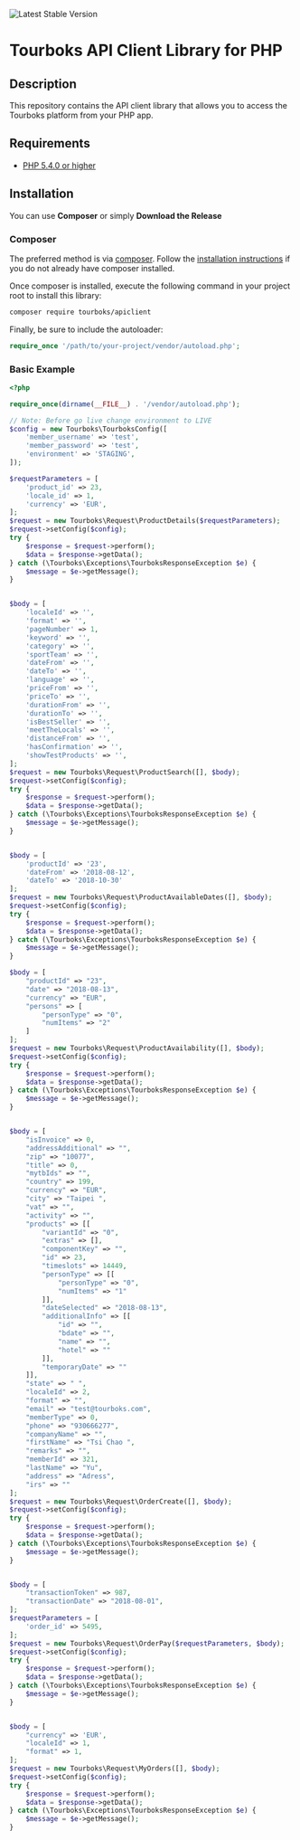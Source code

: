 ![Latest Stable Version](http://img.shields.io/badge/Latest%20Stable-1.0-blue.svg)

# Tourboks API Client Library for PHP #

## Description ##
This repository contains the API client library that allows you to access the Tourboks platform from your PHP app.

## Requirements ##
* [PHP 5.4.0 or higher](http://www.php.net/)

## Installation ##

You can use **Composer** or simply **Download the Release**

### Composer

The preferred method is via [composer](https://getcomposer.org). Follow the
[installation instructions](https://getcomposer.org/doc/00-intro.md) if you do not already have
composer installed.

Once composer is installed, execute the following command in your project root to install this library:

```sh
composer require tourboks/apiclient
```

Finally, be sure to include the autoloader:

```php
require_once '/path/to/your-project/vendor/autoload.php';
```

### Basic Example ###

```php
<?php

require_once(dirname(__FILE__) . '/vendor/autoload.php');

// Note: Before go live change environment to LIVE
$config = new Tourboks\TourboksConfig([
    'member_username' => 'test',
    'member_password' => 'test',
    'environment' => 'STAGING',
]);

$requestParameters = [
    'product_id' => 23,
    'locale_id' => 1,
    'currency' => 'EUR',
];
$request = new Tourboks\Request\ProductDetails($requestParameters);
$request->setConfig($config);
try {
    $response = $request->perform();
    $data = $response->getData();
} catch (\Tourboks\Exceptions\TourboksResponseException $e) {
    $message = $e->getMessage();
}


$body = [
    'localeId' => '',
    'format' => '',
    'pageNumber' => 1,
    'keyword' => '',
    'category' => '',
    'sportTeam' => '',
    'dateFrom' => '',
    'dateTo' => '',
    'language' => '',
    'priceFrom' => '',
    'priceTo' => '',
    'durationFrom' => '',
    'durationTo' => '',
    'isBestSeller' => '',
    'meetTheLocals' => '',
    'distanceFrom' => '',
    'hasConfirmation' => '',
    'showTestProducts' => '',
];
$request = new Tourboks\Request\ProductSearch([], $body);
$request->setConfig($config);
try {
    $response = $request->perform();
    $data = $response->getData();
} catch (\Tourboks\Exceptions\TourboksResponseException $e) {
    $message = $e->getMessage();
}


$body = [
    'productId' => '23',
    'dateFrom' => '2018-08-12',
    'dateTo' => '2018-10-30'
];
$request = new Tourboks\Request\ProductAvailableDates([], $body);
$request->setConfig($config);
try {
    $response = $request->perform();
    $data = $response->getData();
} catch (\Tourboks\Exceptions\TourboksResponseException $e) {
    $message = $e->getMessage();
}

$body = [
    "productId" => "23",
    "date" => "2018-08-13",
    "currency" => "EUR",
    "persons" => [
        "personType" => "0",
        "numItems" => "2"
    ]
];
$request = new Tourboks\Request\ProductAvailability([], $body);
$request->setConfig($config);
try {
    $response = $request->perform();
    $data = $response->getData();
} catch (\Tourboks\Exceptions\TourboksResponseException $e) {
    $message = $e->getMessage();
}


$body = [
    "isInvoice" => 0,
    "addressAdditional" => "",
    "zip" => "10077",
    "title" => 0,
    "mytbIds" => "",
    "country" => 199,
    "currency" => "EUR",
    "city" => "Taipei ",
    "vat" => "",
    "activity" => "",
    "products" => [[
        "variantId" => "0",
        "extras" => [],
        "componentKey" => "",
        "id" => 23,
        "timeslots" => 14449,
        "personType" => [[
            "personType" => "0",
            "numItems" => "1"
        ]],
        "dateSelected" => "2018-08-13",
        "additionalInfo" => [[
            "id" => "",
            "bdate" => "",
            "name" => "",
            "hotel" => ""
        ]],
        "temporaryDate" => ""
    ]],
    "state" => " ",
    "localeId" => 2,
    "format" => "",
    "email" => "test@tourboks.com",
    "memberType" => 0,
    "phone" => "930666277",
    "companyName" => "",
    "firstName" => "Tsi Chao ",
    "remarks" => "",
    "memberId" => 321,
    "lastName" => "Yu",
    "address" => "Adress",
    "irs" => ""
];
$request = new Tourboks\Request\OrderCreate([], $body);
$request->setConfig($config);
try {
    $response = $request->perform();
    $data = $response->getData();
} catch (\Tourboks\Exceptions\TourboksResponseException $e) {
    $message = $e->getMessage();
}


$body = [
    "transactionToken" => 987,
    "transactionDate" => "2018-08-01",
];
$requestParameters = [
    'order_id' => 5495,
];
$request = new Tourboks\Request\OrderPay($requestParameters, $body);
$request->setConfig($config);
try {
    $response = $request->perform();
    $data = $response->getData();
} catch (\Tourboks\Exceptions\TourboksResponseException $e) {
    $message = $e->getMessage();
}


$body = [
    "currency" => 'EUR',
    "localeId" => 1,
    "format" => 1,
];
$request = new Tourboks\Request\MyOrders([], $body);
$request->setConfig($config);
try {
    $response = $request->perform();
    $data = $response->getData();
} catch (\Tourboks\Exceptions\TourboksResponseException $e) {
    $message = $e->getMessage();
}


```